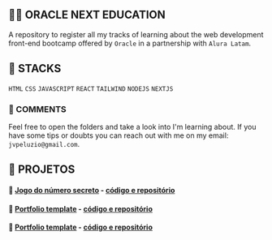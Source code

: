 ## 👨‍💻 ORACLE NEXT EDUCATION

A repository to register all my tracks of learning about the web development front-end bootcamp offered by `Oracle` in a partnership with `Alura Latam`.

## 🧰 STACKS

`HTML` `CSS` `JAVASCRIPT` `REACT` `TAILWIND` `NODEJS` `NEXTJS`

### 🚦 COMMENTS

Feel free to open the folders and take a look into I'm learning about. If you have some tips or doubts you can reach out with me on my email: `jvpeluzio@gmail.com`. 

## 🚧 PROJETOS

#### 🔗 [Jogo do número secreto](https://secret-number-game-rust.vercel.app/) - [código e repositório](https://github.com/JoaoPeluzio/secret-number-game)
#### 🔗 [Portfolio template](https://joaopeluzio.github.io/portfolio-template/) - [código e repositório](https://github.com/JoaoPeluzio/portfolio-template)
#### 🔗 [Portfolio template](https://joaopeluzio.github.io/text-encrypter_js/) - [código e repositório](https://github.com/JoaoPeluzio/text-encrypter_js)

 
